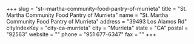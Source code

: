 +++
slug = "st--martha-community-food-pantry-of-murrieta"
title = "St. Martha Community Food Pantry of Murrieta"
name = "St. Martha Community Food Pantry of Murrieta"
address = "39493 Los Alamos Rd"
cityIndexKey = "city-ca-murrieta"
city = "Murrieta"
state = "CA"
postal = "92563"
website = ""
phone = "951 677-6347"
fax = ""
+++
